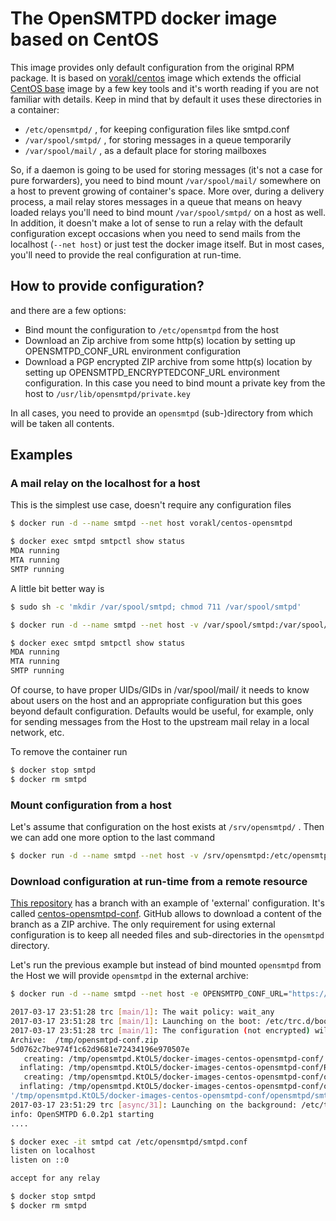 # The OpenSMTPD docker image based on CentOS

This image provides only default configuration from the original RPM package.
It is based on [vorakl/centos](https://hub.docker.com/r/vorakl/centos/) image which extends the official [CentOS base](https://hub.docker.com/_/centos/) image by a few key tools and it's worth reading if you are not familiar with details.
Keep in mind that by default it uses these directories in a container:

* `/etc/opensmtpd/` , for keeping configuration files like smtpd.conf
* `/var/spool/smtpd/` , for storing messages in a queue temporarily
* `/var/spool/mail/` , as a default place for storing mailboxes

So, if a daemon is going to be used for storing messages (it's not a case for pure forwarders), you need to bind mount `/var/spool/mail/` somewhere on a host to prevent growing of container's space. More over, during a delivery process, a mail relay stores messages in a queue that means on heavy loaded relays you'll need to bind mount `/var/spool/smtpd/` on a host as well. In addition, it doesn't make a lot of sense to run a relay with the default configuration except occasions when you need to send mails from the localhost (`--net host`) or just test the docker image itself. But in most cases, you'll need to provide the real configuration at run-time.

## How to provide configuration?

and there are a few options:

* Bind mount the configuration to `/etc/opensmtpd` from the host
* Download an Zip archive from some http(s) location by setting up OPENSMTPD_CONF_URL environment configuration
* Download a PGP encrypted ZIP archive from some http(s) location by setting up OPENSMTPD_ENCRYPTEDCONF_URL environment configuration. In this case you need to bind mount a private key from the host to `/usr/lib/opensmtpd/private.key`

In all cases, you need to provide an `opensmtpd` (sub-)directory from which will be taken all contents.

## Examples

### A mail relay on the localhost for a host

This is the simplest use case, doesn't require any configuration files

```bash
$ docker run -d --name smtpd --net host vorakl/centos-opensmtpd

$ docker exec smtpd smtpctl show status
MDA running
MTA running
SMTP running
```
A little bit better way is 

```bash
$ sudo sh -c 'mkdir /var/spool/smtpd; chmod 711 /var/spool/smtpd'

$ docker run -d --name smtpd --net host -v /var/spool/smtpd:/var/spool/smtpd -v /var/spool/mail:/var/spool/mail vorakl/centos-opensmtpd

$ docker exec smtpd smtpctl show status
MDA running
MTA running
SMTP running
```
Of course, to have proper UIDs/GIDs in /var/spool/mail/ it needs to know about users on the host and an appropriate configuration but this goes beyond default configuration. Defaults would be useful, for example, only for sending messages from the Host to the upstream mail relay in a local network, etc.

To remove the container run

```bash
$ docker stop smtpd
$ docker rm smtpd
```

### Mount configuration from a host

Let's assume that configuration on the host exists at `/srv/opensmtpd/` . Then we can add one more option to the last command

```bash
$ docker run -d --name smtpd --net host -v /srv/opensmtpd:/etc/opensmtpd -v /var/spool/smtpd:/var/spool/smtpd -v /var/spool/mail:/var/spool/mail vorakl/centos-opensmtpd
```

### Download configuration at run-time from a remote resource

[This repository](https://github.com/vorakl/docker-images) has a branch with an example of 'external' configuration. It's called [centos-opensmtpd-conf](https://github.com/vorakl/docker-images/tree/centos-opensmtpd-conf).
GitHub allows to download a content of the branch as a ZIP archive. The only requirement for using external configuration is to keep all needed files and sub-directories in the `opensmtpd` directory.

Let's run the previous example but instead of bind mounted `opensmtpd` from the Host we will provide `opensmtpd` in the external archive:

```bash
$ docker run -d --name smtpd --net host -e OPENSMTPD_CONF_URL="https://github.com/vorakl/docker-images/archive/centos-opensmtpd-conf.zip" -v /var/spool/smtpd:/var/spool/smtpd -v /var/spool/mail:/var/spool/mail vorakl/centos-opensmtpd

2017-03-17 23:51:28 trc [main/1]: The wait policy: wait_any
2017-03-17 23:51:28 trc [main/1]: Launching on the boot: /etc/trc.d/boot.get-conf
2017-03-17 23:51:28 trc [main/1]: The configuration (not encrypted) will be taken from https://github.com/vorakl/docker-images/archive/centos-opensmtpd-conf.zip
Archive:  /tmp/opensmtpd-conf.zip
5d0762c7be974f1c62d9681e72434196e970507e
   creating: /tmp/opensmtpd.KtOL5/docker-images-centos-opensmtpd-conf/
  inflating: /tmp/opensmtpd.KtOL5/docker-images-centos-opensmtpd-conf/README.md
   creating: /tmp/opensmtpd.KtOL5/docker-images-centos-opensmtpd-conf/opensmtpd/
  inflating: /tmp/opensmtpd.KtOL5/docker-images-centos-opensmtpd-conf/opensmtpd/smtpd.conf
'/tmp/opensmtpd.KtOL5/docker-images-centos-opensmtpd-conf/opensmtpd/smtpd.conf' -> '/etc/opensmtpd/smtpd.conf'
2017-03-17 23:51:29 trc [async/31]: Launching on the background: /etc/trc.d/async.opensmtpd
info: OpenSMTPD 6.0.2p1 starting
....

$ docker exec -it smtpd cat /etc/opensmtpd/smtpd.conf
listen on localhost
listen on ::0

accept for any relay

$ docker stop smtpd
$ docker rm smtpd

```
